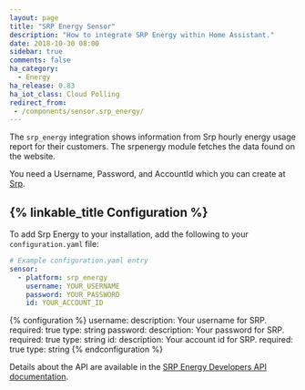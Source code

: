```yaml
---
layout: page
title: "SRP Energy Sensor"
description: "How to integrate SRP Energy within Home Assistant."
date: 2018-10-30 08:00
sidebar: true
comments: false
ha_category:
  - Energy
ha_release: 0.83
ha_iot_class: Cloud Polling
redirect_from:
 - /components/sensor.srp_energy/
---
```


The `srp_energy` integration shows information from Srp hourly energy usage report for their customers. The srpenergy module fetches the data found on the website.

You need a Username, Password, and AccountId which you can create at [Srp](https://www.srpnet.com).

## {% linkable_title Configuration %}

To add Srp Energy to your installation, add the following to your `configuration.yaml` file:

```yaml
# Example configuration.yaml entry
sensor:
  - platform: srp_energy
    username: YOUR_USERNAME
    password: YOUR_PASSWORD
    id: YOUR_ACCOUNT_ID
```

{% configuration %}
username:
  description: Your username for SRP.
  required: true
  type: string
password:
  description: Your password for SRP.
  required: true
  type: string
id:
  description: Your account id for SRP.
  required: true
  type: string
{% endconfiguration %}

Details about the API are available in the [SRP Energy Developers API documentation](https://srpenergy-api-client-python.readthedocs.io/en/latest/?badge=latest).
